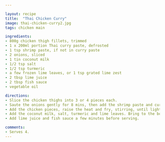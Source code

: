 ```yaml
---

layout: recipe
title:  "Thai Chicken Curry"
image: thai-chicken-curry2.jpg
tags: chicken main

ingredients:
- 800g chicken thigh fillets, trimmed
- 1 x 200ml portion Thai curry paste, defrosted
- 1 tsp shrimp paste, if not in curry paste
- 2 onions, sliced
- 1 tin coconut milk
- 1/2 tsp salt
- 1/2 tsp turmeric
- a few frozen lime leaves, or 1 tsp grated lime zest
- 2 tbsp lime juice
- 2 tbsp fish sauce
- vegetable oil

directions:
- Slice the chicken thighs into 3 or 4 pieces each.
- Saute the onions gently for 8 mins, then add the shrimp paste and curry paste and fry gently for 5 mins.
- Add the chicken pieces, raise the heat and fry, stirring, until lightly browned.
- Add the coconut milk, salt, turmeric and lime leaves. Bring to the boil and simmer, uncovered, for 40-50 mins, until chicken is tender.
- Add lime juice and fish sauce a few minutes before serving.

comments: 
- Serves 4.
---
```

